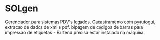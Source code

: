 # SOLgen
Gerenciador para sistemas PDV's legados. Cadastramento com pyautogui, extracao de dados de xml e pdf. bipagem de codigos de barras para impressao de etiquetas - Bartend precisa estar instalado na maquina.
